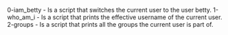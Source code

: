 0-iam_betty - Is a script that switches the current user to the user betty.
1-who_am_i - Is a script that prints the effective username of the current user.
2-groups - Is a script that prints all the groups the current user is part of.